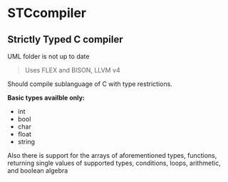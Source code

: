 # STCcompiler


## Strictly Typed C compiler ## 

UML folder is not up to date

> Uses FLEX and BISON, LLVM v4 

Should compile sublanguage of C with type restrictions.

**Basic types availble only:**
  * int
  * bool
  * char
  * float
  * string
  
Also there is support for the arrays of aforementioned types,
functions, returning single values of supported types,
conditions, loops, arithmetic, and boolean algebra
